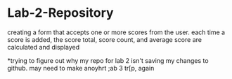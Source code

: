 # Lab-2-Repository
creating a form that accepts one or more scores from the user. each time a score is added, the score total, score count, and average score are calculated and displayed

*trying to figure out why my repo for lab 2 isn't saving my changes to github. may need to make anoyhrt ;ab 3 tr[p, again
